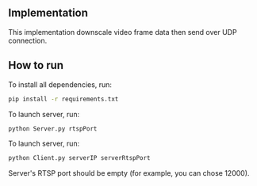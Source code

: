 ## Implementation

This implementation downscale video frame data then send over UDP connection.

## How to run
To install all dependencies, run:
```sh
pip install -r requirements.txt
```

To launch server, run:
```sh
python Server.py rtspPort
```

To launch server, run:
```sh
python Client.py serverIP serverRtspPort
```

Server's RTSP port should be empty (for example, you can chose 12000).
